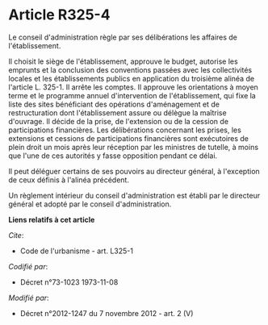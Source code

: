 # Article R325-4

Le conseil d'administration règle par ses délibérations les affaires de l'établissement. 

Il choisit le siège de l'établissement, approuve        le budget, autorise les emprunts et la conclusion des conventions
passées avec les collectivités locales et les établissements publics en application du troisième alinéa de l'article L.
325-1. Il arrête les comptes. Il approuve les orientations à moyen terme et le programme annuel d'intervention de
l'établissement, qui fixe la liste des sites bénéficiant des opérations d'aménagement et de restructuration dont
l'établissement assure ou délègue la maîtrise d'ouvrage. Il décide de la prise, de l'extension ou de la cession de
participations financières. Les délibérations concernant les prises, les extensions et cessions de participations financières
sont exécutoires de plein droit un mois après leur réception par les ministres de tutelle, à moins que l'une de ces autorités
y fasse opposition pendant ce délai. 

Il peut déléguer certains de ses pouvoirs au directeur général, à l'exception de ceux définis à l'alinéa précédent. 

Un règlement intérieur du conseil d'administration est établi par le directeur général et adopté par le conseil
d'administration.

**Liens relatifs à cet article**

_Cite_:

  - Code de l'urbanisme - art. L325-1

_Codifié par_:

  - Décret n°73-1023 1973-11-08

_Modifié par_:

  - Décret n°2012-1247 du 7 novembre 2012 - art. 2 (V)
